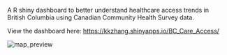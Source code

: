 A R shiny dashboard to better understand healthcare access trends in British Columbia using Canadian Community Health Survey data.

View the dashboard here:
https://kkzhang.shinyapps.io/BC_Care_Access/

![map_preview](https://github.com/user-attachments/assets/f7b8d1d0-2e18-432c-86d9-22a4920afe11)

